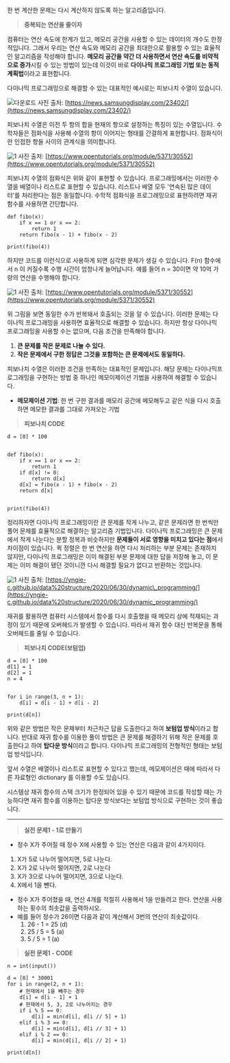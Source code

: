 한 번 계산한 문제는 다시 계산하지 않도록 하는 알고리즘입니다.

> **중복되는 연산을 줄이자**

컴퓨터는 연산 속도에 한계가 있고, 메모리 공간을 사용할 수 있는 데이터의 개수도 한정적입니다. 그래서 우리는 연산 속도와 메모리 공간을 최대한으로 활용할 수 있는 효율적인 알고리즘을 작성해야 합니다. **메모리 공간을 약간 더 사용하면서 연산 속도를 비약적으로 증가**시킬 수 있는 방법이 있는데 이것이 바로 **다이나믹 프로그래밍 기법 또는 동적 계획법**이라고 표현합니다.

다이나믹 프로그래밍으로 해결할 수 있는 대표적인 예시로는 피보나치 수열이 있습니다.

![다운로드](https://user-images.githubusercontent.com/63203480/130607011-8dc47aea-ad74-4829-88a1-9eb0970bae34.png)
사진 출처: [https://news.samsungdisplay.com/23402/](https://news.samsungdisplay.com/23402/)

피보나치 수열은 이전 두 항의 합을 현재의 항으로 설정하는 특징이 있는 수열입니다. 수학자들은 점화식을 사용해 수열의 항이 이어지는 형태를 간결하게 표현합니다. 점화식이란 인접한 항들 사이의 관계식을 의미합니다.

![1](https://user-images.githubusercontent.com/63203480/130607081-10792ad2-4450-4686-8b0d-7a00a56d85f7.png)
사진 출처: [https://www.opentutorials.org/module/5371/30552](https://www.opentutorials.org/module/5371/30552)

피보나치 수열의 점화식은 위와 같이 표현할 수 있습니다. 프로그래밍에서는 이러한 수열을 배열이나 리스트로 표현할 수 있습니다. 리스트나 배열 모두 '연속된 많은 데이터'를 처리한다는 점은 동일합니다. 수학적 점화식을 프로그래밍으로 표현하려면 재귀 함수를 사용하면 간단합니다.

```
def fibo(x):
    if x == 1 or x == 2:
        return 1
    return fibo(x - 1) + fibo(x - 2)

print(fibo(4))
```

하지만 코드를 이런식으로 사용하게 되면 심각한 문제가 생길 수 있습니다. F(n) 함수에서 n 이 커질수록 수행 시간이 엄청나게 늘어납니다. 예를 들어 n = 30이면 약 10억 가량의 연산을 수행해야 합니다.

![1](https://user-images.githubusercontent.com/63203480/130607134-aa188496-7db2-4b35-8589-85667f0fcde0.png)
사진 출처: [https://www.opentutorials.org/module/5371/30552](https://www.opentutorials.org/module/5371/30552)

위 그림을 보면 동일한 수가 반복돼서 호출되는 것을 알 수 있습니다. 이러한 문제는 다이나믹 프로그래밍을 사용하면 효율적으로 해결할 수 있습니다. 하지만 항상 다이나믹 프로그래밍을 사용할 수는 없으며, 다음 조건을 만족해야 합니다.

1.  **큰 문제를 작은 문제로 나눌 수 있다.**
2.  **작은 문제에서 구한 정답은 그것을 포함하는 큰 문제에서도 동일하다.**

피보나치 수열은 이러한 조건을 만족하는 대표적인 문제입니다. 해당 문제는 다이나믹프로그래밍을 구현하는 방법 중 하나인 메모이제이션 기법을 사용하여 해결할 수 있습니다.

* **메모제이션 기법**: 한 번 구한 결과를 메모리 공간에 메모해두고 같은 식을 다시 호출하면 메모한 결과를 그대로 가져오는 기법

> **피보나치 CODE**

```
d = [0] * 100


def fibo(x):
    if x == 1 or x == 2:
        return 1
    if d[x] != 0:
        return d[x]
    d[x] = fibo(x - 1) + fibo(x - 2)
    return d[x]


print(fibo(4))
```

정리하자면 다이나믹 프로그래밍이란 큰 문제를 작게 나누고, 같은 문제라면 한 번씩만 풀어 문제를 효율적으로 해결하는 알고리즘 기법입니다. 다이나믹 프로그래밍은 큰 문제에서 작게 나눈다는 분할 정복과 비슷하지만 **문제들이 서로 영향을 미치고 있다는 점**에서 차이점이 있습니다. 퀵 정렬은 한 번 연산을 하면 다시 처리하는 부분 문제는 존재하지 않지만, 다이나믹 프로그래밍은 이미 해결된 부분 문제에 대한 답을 저장해 놓고, 이 문제는 이미 해결이 됐던 것이니깐 다시 해결할 필요가 없다고 반환하는 것입니다.

![1](https://user-images.githubusercontent.com/63203480/130607197-38ac7f23-0c55-4d80-9074-e640c5aba899.png)
사진 출처: [https://yngie-c.github.io/data%20structure/2020/06/30/dynamic\_programming/](https://yngie-c.github.io/data%20structure/2020/06/30/dynamic_programming/)

재귀를 활용하면 컴퓨터 시스템에서 함수를 다시 호출했을 때 메모리 상에 적재되는 과정이 있기 때문에 오버헤드가 발생할 수 있습니다. 따라서 재귀 함수 대신 반복문을 통해 오버헤드를 줄일 수 있습니다.

> **피보나치 CODE(보텀업)**

```
d = [0] * 100
d[1] = 1
d[2] = 1
n = 4


for i in range(3, n + 1):
    d[i] = d[i - 1] + d[i - 2]

print(d[n])
```

위와 같은 방법은 작은 문제부터 차근차근 답을 도출한다고 하여 **보텀업 방식**이라고 합니다. 반대로 재귀 함수를 이용한 풀이 방법은 큰 문제를 해결하기 위해 작은 문제를 호출한다고 하여 **탑다운 방식**이라고 합니다. 다이나믹 프로그래밍의 전형적인 형태는 보텀업 방식입니다.

앞서 수열은 배열이나 리스트로 표현할 수 있다고 했는데, 메모제이션은 때에 따라서 다른 자료형인 dictionary 를 이용할 수도 있습니다.

시스템상 재귀 함수의 스택 크기가 한정되어 있을 수 있기 때문에 코드를 작성할 때는 가능하다면 재귀 함수를 이용하는 탑다운 방식보다는 보텀업 방식으로 구현하는 것이 좋습니다.

---

> **실전 문제1 - 1로 만들기**

-   정수 X가 주어질 때 정수 X에 사용할 수 있는 연산은 다음과 같이 4가지이다.

1.  X가 5로 나누어 떨어지면, 5로 나눈다.
2.  X가 2로 나누어 떨어지면, 2로 나눈다
3.  X가 3으로 나누어 떨어지면, 3으로 나눈다.
4.  X에서 1을 뺀다.

-   정수 X가 주어졌을 때, 연산 4개를 적절히 사용해서 1을 만들려고 한다. 연산을 사용하는 횟수의 최솟값을 출력하시오.
-   예를 들어 정수가 26이면 다음과 같이 계산해서 3번의 연산이 최솟값이다.
    1.  26 - 1 = 25 (d)
    2.  25 / 5 = 5 (a)
    3.  5 / 5 = 1 (a)

> **실전 문제1 - CODE**

```
n = int(input())

d = [0] * 30001
for i in range(2, n + 1):
    # 현재에서 1을 빼주는 경우
    d[i] = d[i - 1] + 1
    # 현재에서 5, 3, 2로 나누어지는 경우
    if i % 5 == 0:
        d[i] = min(d[i], d[i // 5] + 1)
    elif i % 3 == 0:
        d[i] = min(d[i], d[i // 3] + 1)
    elif i % 2 == 0:
        d[i] = min(d[i], d[i // 2] + 1)

print(d[n])
```